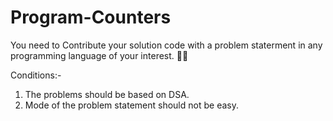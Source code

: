 # Program-Counters
You need to Contribute your solution code with a problem staterment in any programming language of your interest.
🌟🌟

Conditions:-

1. The problems should be based on DSA.
2. Mode of the problem statement should not be easy.
